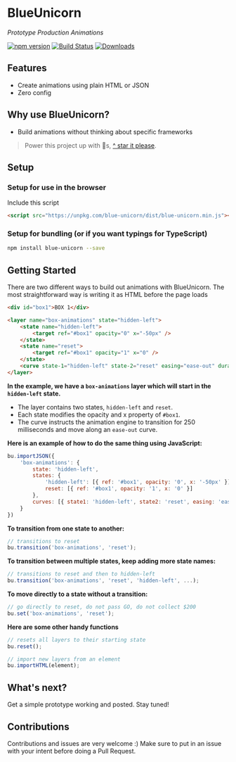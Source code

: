 # BlueUnicorn

*Prototype Production Animations*

[![npm version](https://badge.fury.io/js/blue-unicorn.svg)](https://badge.fury.io/js/blue-unicorn)
[![Build Status](https://travis-ci.org/blue-unicorn/blue-unicorn.svg?branch=master)](https://travis-ci.org/blue-unicorn/blue-unicorn)
[![Downloads](https://img.shields.io/npm/dm/blue-unicorn.svg)](https://www.npmjs.com/package/blue-unicorn)

## Features

- Create animations using plain HTML or JSON
- Zero config

## Why use BlueUnicorn?

- Build animations without thinking about specific frameworks

> Power this project up with 🌟s,  [^ star it please](https://github.com/blue-unicorn/blue-unicorn/stargazers).

## Setup

### Setup for use in the browser
Include this script
```html
<script src="https://unpkg.com/blue-unicorn/dist/blue-unicorn.min.js"></script>
```

### Setup for bundling (or if you want typings for TypeScript)

```bash
npm install blue-unicorn --save
```

## Getting Started
There are two different ways to build out animations with BlueUnicorn.  The most straightforward way is writing it as HTML before the page loads

```html
<div id="box1">BOX 1</div>

<layer name="box-animations" state="hidden-left">
    <state name="hidden-left">
        <target ref="#box1" opacity="0" x="-50px" />
    </state>
    <state name="reset">
        <target ref="#box1" opacity="1" x="0" />
    </state>
    <curve state-1="hidden-left" state-2="reset" easing="ease-out" duration="250" />
</layer>
```
**In the example, we have a ```box-animations``` layer which will start in the ```hidden-left``` state.**

- The layer contains two states, ```hidden-left``` and ```reset```.
- Each state modifies the opacity and x property of ```#box1```.
- The curve instructs the animation engine to transition for 250 milliseconds and move along an ```ease-out``` curve.

**Here is an example of how to do the same thing using JavaScript:**

```js
bu.importJSON({
    'box-animations': {
        state: 'hidden-left',
        states: {
            'hidden-left': [{ ref: '#box1', opacity: '0', x: '-50px' }],
            reset: [{ ref: '#box1', opacity: '1', x: '0' }]
        },
        curves: [{ state1: 'hidden-left', state2: 'reset', easing: 'ease-out', duration: 250 }]
    }
})
```

**To transition from one state to another:**
```js
// transitions to reset
bu.transition('box-animations', 'reset');
```

**To transition between multiple states, keep adding more state names:**
```js
// transitions to reset and then to hidden-left
bu.transition('box-animations', 'reset', 'hidden-left', ...);
```

**To move directly to a state without a transition:**
```js
// go directly to reset, do not pass GO, do not collect $200
bu.set('box-animations', 'reset');
```

**Here are some other handy functions**
```js
// resets all layers to their starting state
bu.reset();

// import new layers from an element
bu.importHTML(element);
```

## What's next?

Get a simple prototype working and posted.   Stay tuned!

## Contributions

Contributions and issues are very welcome :)  Make sure to put in an issue with your intent before doing a Pull Request.
